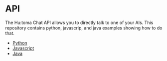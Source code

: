 # API
The Hu:toma Chat API allows you to directly talk to one of your AIs. This repository contains python, javascrip, and java examples showing how to do that.


* [Python](python)
* [Javascript](java)
* [Java](javascript)

